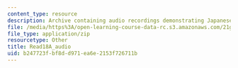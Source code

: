 ```yaml
---
content_type: resource
description: Archive containing audio recordings demonstrating Japanese pronunciation.
file: /media/https%3A/open-learning-course-data-rc.s3.amazonaws.com/21g-504-japanese-iv-spring-2009/b247723fbf8dd971ea6e2153f726711b_Read18A_audio.zip
file_type: application/zip
resourcetype: Other
title: Read18A_audio
uid: b247723f-bf8d-d971-ea6e-2153f726711b
---
```

